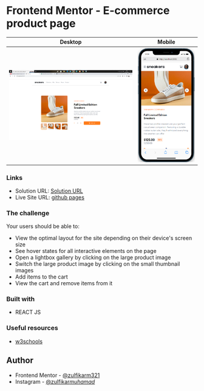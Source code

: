 # Frontend Mentor - E-commerce product page

| Desktop                    | Mobile                     |
| -------------------------- | -------------------------- |
| ![Screenshot](/ss/ss1.png) | ![Screenshot](/ss/ss2.png) |

### Links

- Solution URL: [Solution URL]()
- Live Site URL: [github pages]()

### The challenge

Your users should be able to:

- View the optimal layout for the site depending on their device's screen size
- See hover states for all interactive elements on the page
- Open a lightbox gallery by clicking on the large product image
- Switch the large product image by clicking on the small thumbnail images
- Add items to the cart
- View the cart and remove items from it

### Built with

- REACT JS

### Useful resources

- [w3schools](https://www.w3schools.com/)

## Author

- Frontend Mentor - [@zulfikarm321](https://www.frontendmentor.io/profile/zulfikarm321)
- Instagram - [@zulfikar*muhamad*](https://www.instagram.com/zulfikar_muhamad_/)
